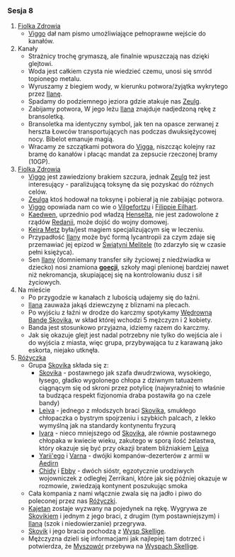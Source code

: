 ### Sesja 8
1. [Fiolka Zdrowia](#l_fiolka_zdrowia)
    - [Viggo](#p_viggo_regner) dał nam pismo umożliwiające pełnoprawne wejście do kanałów.
2. Kanały
    - Strażnicy trochę grymaszą, ale finalnie wpuszczają nas dzięki glejtowi.
    - Woda jest całkiem czysta nie wiedzieć czemu, unosi się smród topionego metalu.
    - Wyruszamy z biegiem wody, w kierunku potwora/żyjątka wykrytego przez [Ilanę](#g_ilana).
    - Spadamy do podziemnego jeziora gdzie atakuje nas [Zeulg](#b_zeulg).
    - Zabijamy potwora, W jego leżu [Ilana](#g_ilana) znajduje nadjedzoną rękę z bransoletką. 
    - Bransoletka ma identyczny symbol, jak ten na opasce zerwanej z herszta Łowców transportujących nas podczas dwuksiężycowej nocy. Bibelot emanuje magią.
    - Wracamy ze szczątkami potwora do [Vigga](#p_viggo_regner), niszcząc kolejny raz bramę do kanałów i płacąc mandat za zepsucie rzeczonej bramy (10GP).
3. [Fiolka Zdrowia](#l_fiolka_zdrowia)
    - [Viggo](#p_viggo_regner) jest zawiedziony brakiem szczura, jednak [Zeulg](#b_zeulg) też jest interesujący - paraliżującą toksynę da się pozyskać do różnych celów.
    - [Zeulga](#b_zeulg) ktoś hodował na toksynę i pobierał ją nie zabijając potwora.
    - [Viggo](#p_viggo_regner) opowiada nam co wie o [Vilgefortzu](#p_vilgefortz) i [Filippie Eilhart](#p_filippa_eilhart).
    - [Kaedwen](#l_kaedwen), uprzednio pod władzą [Henselta](#p_krol_henselt), nie jest zadowolone z rządów [Redanii](#l_redania), może dojść do wojny domowej.
    - [Keira Metz](#p_keira_metz) była/jest magiem specjalizującym się w leczeniu.
    - Przypadłość [Ilany](#g_ilana) może być formą lycantropii za czym zdaje się przemawiać jej epizod w [Świątyni Melitele](#l_smelitele) (to zdarzyło się w czasie pełni księżyca).
    - Sen [Ilany](#g_ilana) (domniemany transfer siły życiowej z niedźwiadka w dziecko) nosi znamiona [**goecji**](#r_goecja), szkoły magi plenionej bardziej nawet niż nekromancja, skupiającej się na kontrolowaniu dusz i sił życiowych.
4. Na mieście
    - Po przygodzie w kanałach z lubością udajemy się do łaźni.
    - [Ilana](#g_ilana) zauważa jakąś dziewczynę z bliznami na plecach.
    - Po wyjściu z łaźni w drodze do karczmy spotykamy [Wędrowną Bandę Skovika](#p_wedrowna_banda_skovika), w skład której wchodzi 5 mężczyzn i 2 kobiety.
    - Banda jest stosunkowo przyjazna, idziemy razem do karczmy.
    - Jak się okazuje glejt jest nadal potrzebny nie tylko do wejścia ale i do wyjścia z miasta, więc grupa, przybywająca tu z karawaną jako eskorta, niejako utknęła.
5. [Różyczka](#l_rozyczka)
    - Grupa [Skovika](#p_skovik) składa się z:
        - [Skovika](#p_skovik) - postawnego jak szafa dwudrzwiowa, wysokiego, łysego, gładko wygolonego chłopa z dziwnym tatuażem ciągnącym się od skroni przez potylicę (najwyraźniej to właśnie ta budząca respekt fizjonomia draba postawiła go na czele bandy)
        - [Leiva](#p_leiv) - jednego z młodszych braci [Skovika](#p_skovik), smukłego chłopaczka o bystrym spojrzeniu i szybkich palcach, z lekko wymyślną jak na standardy kontynentu fryzurą
        - [Ivara](#p_ivar) - nieco mniejszego od [Skovika](#p_skovik), ale równie postawnego chłopaka w kwiecie wieku, zakutego w sporą ilość żelastwa, który okazuje się być przy okazji bratem bliźniakiem [Leiva](#p_leiv)
        - [Yarii'ego](#p_yarii) i [Varna](#p_varn) - dwójki kompanów-dezerterów z armii w [Aedirn](#l_aedirn)
        - [Chidy](#p_chida) i [Ebby](#p_ebba) - dwóch sióstr, egzotycznie urodziwych wojowniczek z odległej Zerrikani, które jak się później okazuje w rozmowie, zwiedzają kontynent poszukując smoka
    - Cała kompania z nami włącznie zwala się na jadło i piwo do poleconej przez nas [Różyczki](#l_rozyczka).
    - [Kajetan](#g_kajetan) zostaje wyzwany na pojedynek na rękę. Wygrywa ze [Skovikiem](#p_skovik) i jednym z jego braci, z drugim (tym postawniejszym) i [Ilaną](#g_ilana) (szok i niedowierzanie) przegrywa.
    - [Skovik](#p_skovik) i jego bracia pochodzą z [Wysp Skellige](#l_wyspy_skellige). 
    - Mężczyzna dzieli się informacjami jak najlepiej tam dotrzeć i potwierdza, że [Myszowór](#p_myszowor) przebywa na [Wyspach Skellige](#l_wyspy_skellige).